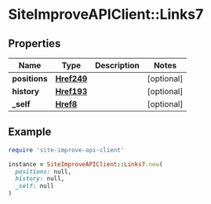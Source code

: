 # SiteImproveAPIClient::Links7

## Properties

| Name | Type | Description | Notes |
| ---- | ---- | ----------- | ----- |
| **positions** | [**Href249**](Href249.md) |  | [optional] |
| **history** | [**Href193**](Href193.md) |  | [optional] |
| **_self** | [**Href8**](Href8.md) |  | [optional] |

## Example

```ruby
require 'site-improve-api-client'

instance = SiteImproveAPIClient::Links7.new(
  positions: null,
  history: null,
  _self: null
)
```

